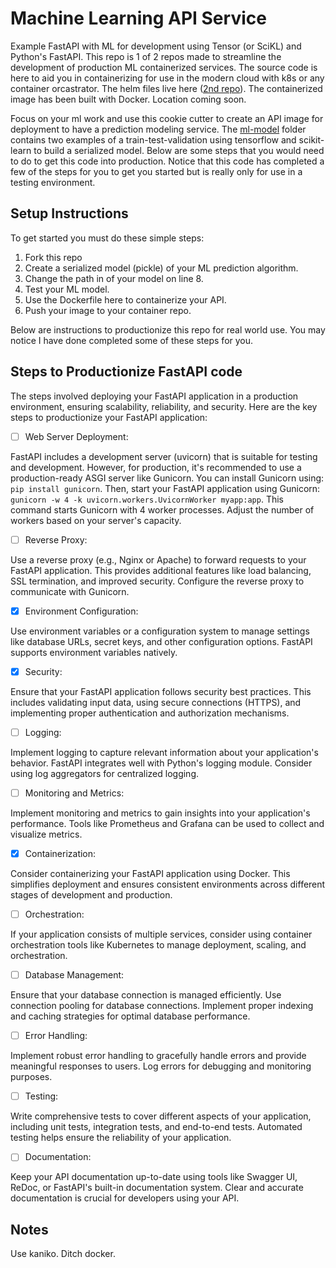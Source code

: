 # Machine Learning API Service 

Example FastAPI with ML for development using Tensor (or SciKL) and Python's FastAPI. This repo is 1 of 2 repos made to streamline the development of production ML containerized services. The source code is here to aid you in containerizing for use in the modern cloud with k8s or any container orcastrator. The helm files live here ([2nd repo](https://github.com/degrasse-python/ml-service)). The containerized image has been built with Docker. Location coming soon.

Focus on your ml work and use this cookie cutter to create an API image for deployment to have a prediction modeling service.
The [ml-model](https://github.com/degrasse-python/ml-api/tree/main/ml-model) folder contains two examples of a train-test-validation using tensorflow and scikit-learn to build a serialized model. Below are some steps that you would need to do to get this code into production. Notice that this code has completed a few of the steps for you to get you started but is really only for use in a testing environment. 


## Setup Instructions

To get started you must do these simple steps:

1. Fork this repo
2. Create a serialized model (pickle) of your ML prediction algorithm.
3. Change the path in of your model on line 8.
5. Test your ML model.
6. Use the Dockerfile here to containerize your API.
7. Push your image to your container repo.

Below are instructions to productionize this repo for real world use. You may notice I have done completed some of these steps for you.

## Steps to Productionize FastAPI code

The steps involved deploying your FastAPI application in a production environment, ensuring scalability, reliability, and security. Here are the key steps to productionize your FastAPI application:

- [ ] Web Server Deployment: 

FastAPI includes a development server (uvicorn) that is suitable for testing and development. However, for production, it's recommended to use a production-ready ASGI server like Gunicorn. You can install Gunicorn using: `pip install gunicorn`. Then, start your FastAPI application using Gunicorn: `gunicorn -w 4 -k uvicorn.workers.UvicornWorker myapp:app`. This command starts Gunicorn with 4 worker processes. Adjust the number of workers based on your server's capacity.

- [ ] Reverse Proxy:

Use a reverse proxy (e.g., Nginx or Apache) to forward requests to your FastAPI application. This provides additional features like load balancing, SSL termination, and improved security. Configure the reverse proxy to communicate with Gunicorn.

- [x] Environment Configuration:

Use environment variables or a configuration system to manage settings like database URLs, secret keys, and other configuration options. FastAPI supports environment variables natively.

- [x] Security:

Ensure that your FastAPI application follows security best practices. This includes validating input data, using secure connections (HTTPS), and implementing proper authentication and authorization mechanisms.

- [ ] Logging:

Implement logging to capture relevant information about your application's behavior. FastAPI integrates well with Python's logging module. Consider using log aggregators for centralized logging.

- [ ] Monitoring and Metrics:

Implement monitoring and metrics to gain insights into your application's performance. Tools like Prometheus and Grafana can be used to collect and visualize metrics.

- [x] Containerization:

Consider containerizing your FastAPI application using Docker. This simplifies deployment and ensures consistent environments across different stages of development and production.

- [ ] Orchestration:

If your application consists of multiple services, consider using container orchestration tools like Kubernetes to manage deployment, scaling, and orchestration.

- [ ] Database Management:

Ensure that your database connection is managed efficiently. Use connection pooling for database connections. Implement proper indexing and caching strategies for optimal database performance.

- [ ] Error Handling:

Implement robust error handling to gracefully handle errors and provide meaningful responses to users. Log errors for debugging and monitoring purposes.

- [ ] Testing:

Write comprehensive tests to cover different aspects of your application, including unit tests, integration tests, and end-to-end tests. Automated testing helps ensure the reliability of your application.

- [ ] Documentation:

Keep your API documentation up-to-date using tools like Swagger UI, ReDoc, or FastAPI's built-in documentation system. Clear and accurate documentation is crucial for developers using your API.



## Notes
Use kaniko. Ditch docker.
